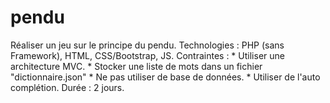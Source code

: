 # pendu
Réaliser un jeu sur le principe du pendu.   Technologies :  PHP (sans Framework), HTML, CSS/Bootstrap, JS.  Contraintes : * Utiliser une architecture MVC. * Stocker une liste de mots dans un fichier "dictionnaire.json" * Ne pas utiliser de base de données. * Utiliser de l'auto complétion.  Durée : 2 jours.
